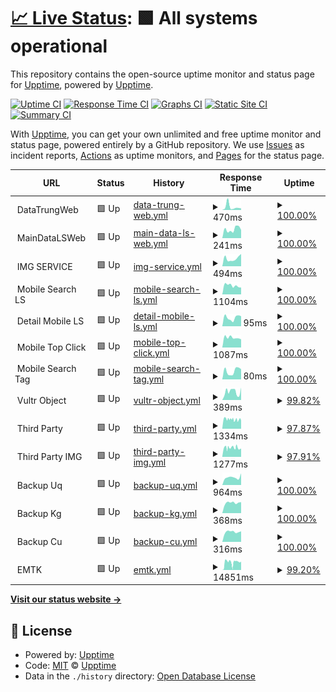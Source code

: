 # [📈 Live Status](https://status.appixi.net): <!--live status--> **🟩 All systems operational**

This repository contains the open-source uptime monitor and status page for [Upptime](https://upptime.js.org), powered by [Upptime](https://github.com/upptime/upptime).

[![Uptime CI](https://github.com/uzumaki258/status/workflows/Uptime%20CI/badge.svg)](https://github.com/uzumaki258/status/actions?query=workflow%3A%22Uptime+CI%22)
[![Response Time CI](https://github.com/uzumaki258/status/workflows/Response%20Time%20CI/badge.svg)](https://github.com/uzumaki258/status/actions?query=workflow%3A%22Response+Time+CI%22)
[![Graphs CI](https://github.com/uzumaki258/status/workflows/Graphs%20CI/badge.svg)](https://github.com/uzumaki258/status/actions?query=workflow%3A%22Graphs+CI%22)
[![Static Site CI](https://github.com/uzumaki258/status/workflows/Static%20Site%20CI/badge.svg)](https://github.com/uzumaki258/status/actions?query=workflow%3A%22Static+Site+CI%22)
[![Summary CI](https://github.com/uzumaki258/status/workflows/Summary%20CI/badge.svg)](https://github.com/uzumaki258/status/actions?query=workflow%3A%22Summary+CI%22)

With [Upptime](https://upptime.js.org), you can get your own unlimited and free uptime monitor and status page, powered entirely by a GitHub repository. We use [Issues](https://github.com/upptime/upptime/issues) as incident reports, [Actions](https://github.com/uzumaki258/status/actions) as uptime monitors, and [Pages](https://status.appixi.net) for the status page.

<!--start: status pages-->
<!-- This summary is generated by Upptime (https://github.com/upptime/upptime) -->
<!-- Do not edit this manually, your changes will be overwritten -->
<!-- prettier-ignore -->
| URL | Status | History | Response Time | Uptime |
| --- | ------ | ------- | ------------- | ------ |
| <img alt="" src="https://icons.duckduckgo.com/ip3/null.ico" height="13"> DataTrungWeb | 🟩 Up | [data-trung-web.yml](https://github.com/uzumaki258/status/commits/HEAD/history/data-trung-web.yml) | <details><summary><img alt="Response time graph" src="./graphs/data-trung-web/response-time-week.png" height="20"> 470ms</summary><br><a href="https://status.appixi.net/history/data-trung-web"><img alt="Response time 217" src="https://img.shields.io/endpoint?url=https%3A%2F%2Fraw.githubusercontent.com%2Fuzumaki258%2Fstatus%2FHEAD%2Fapi%2Fdata-trung-web%2Fresponse-time.json"></a><br><a href="https://status.appixi.net/history/data-trung-web"><img alt="24-hour response time 246" src="https://img.shields.io/endpoint?url=https%3A%2F%2Fraw.githubusercontent.com%2Fuzumaki258%2Fstatus%2FHEAD%2Fapi%2Fdata-trung-web%2Fresponse-time-day.json"></a><br><a href="https://status.appixi.net/history/data-trung-web"><img alt="7-day response time 470" src="https://img.shields.io/endpoint?url=https%3A%2F%2Fraw.githubusercontent.com%2Fuzumaki258%2Fstatus%2FHEAD%2Fapi%2Fdata-trung-web%2Fresponse-time-week.json"></a><br><a href="https://status.appixi.net/history/data-trung-web"><img alt="30-day response time 297" src="https://img.shields.io/endpoint?url=https%3A%2F%2Fraw.githubusercontent.com%2Fuzumaki258%2Fstatus%2FHEAD%2Fapi%2Fdata-trung-web%2Fresponse-time-month.json"></a><br><a href="https://status.appixi.net/history/data-trung-web"><img alt="1-year response time 220" src="https://img.shields.io/endpoint?url=https%3A%2F%2Fraw.githubusercontent.com%2Fuzumaki258%2Fstatus%2FHEAD%2Fapi%2Fdata-trung-web%2Fresponse-time-year.json"></a></details> | <details><summary><a href="https://status.appixi.net/history/data-trung-web">100.00%</a></summary><a href="https://status.appixi.net/history/data-trung-web"><img alt="All-time uptime 100.00%" src="https://img.shields.io/endpoint?url=https%3A%2F%2Fraw.githubusercontent.com%2Fuzumaki258%2Fstatus%2FHEAD%2Fapi%2Fdata-trung-web%2Fuptime.json"></a><br><a href="https://status.appixi.net/history/data-trung-web"><img alt="24-hour uptime 100.00%" src="https://img.shields.io/endpoint?url=https%3A%2F%2Fraw.githubusercontent.com%2Fuzumaki258%2Fstatus%2FHEAD%2Fapi%2Fdata-trung-web%2Fuptime-day.json"></a><br><a href="https://status.appixi.net/history/data-trung-web"><img alt="7-day uptime 100.00%" src="https://img.shields.io/endpoint?url=https%3A%2F%2Fraw.githubusercontent.com%2Fuzumaki258%2Fstatus%2FHEAD%2Fapi%2Fdata-trung-web%2Fuptime-week.json"></a><br><a href="https://status.appixi.net/history/data-trung-web"><img alt="30-day uptime 100.00%" src="https://img.shields.io/endpoint?url=https%3A%2F%2Fraw.githubusercontent.com%2Fuzumaki258%2Fstatus%2FHEAD%2Fapi%2Fdata-trung-web%2Fuptime-month.json"></a><br><a href="https://status.appixi.net/history/data-trung-web"><img alt="1-year uptime 100.00%" src="https://img.shields.io/endpoint?url=https%3A%2F%2Fraw.githubusercontent.com%2Fuzumaki258%2Fstatus%2FHEAD%2Fapi%2Fdata-trung-web%2Fuptime-year.json"></a></details>
| <img alt="" src="https://icons.duckduckgo.com/ip3/null.ico" height="13"> MainDataLSWeb | 🟩 Up | [main-data-ls-web.yml](https://github.com/uzumaki258/status/commits/HEAD/history/main-data-ls-web.yml) | <details><summary><img alt="Response time graph" src="./graphs/main-data-ls-web/response-time-week.png" height="20"> 241ms</summary><br><a href="https://status.appixi.net/history/main-data-ls-web"><img alt="Response time 224" src="https://img.shields.io/endpoint?url=https%3A%2F%2Fraw.githubusercontent.com%2Fuzumaki258%2Fstatus%2FHEAD%2Fapi%2Fmain-data-ls-web%2Fresponse-time.json"></a><br><a href="https://status.appixi.net/history/main-data-ls-web"><img alt="24-hour response time 224" src="https://img.shields.io/endpoint?url=https%3A%2F%2Fraw.githubusercontent.com%2Fuzumaki258%2Fstatus%2FHEAD%2Fapi%2Fmain-data-ls-web%2Fresponse-time-day.json"></a><br><a href="https://status.appixi.net/history/main-data-ls-web"><img alt="7-day response time 241" src="https://img.shields.io/endpoint?url=https%3A%2F%2Fraw.githubusercontent.com%2Fuzumaki258%2Fstatus%2FHEAD%2Fapi%2Fmain-data-ls-web%2Fresponse-time-week.json"></a><br><a href="https://status.appixi.net/history/main-data-ls-web"><img alt="30-day response time 263" src="https://img.shields.io/endpoint?url=https%3A%2F%2Fraw.githubusercontent.com%2Fuzumaki258%2Fstatus%2FHEAD%2Fapi%2Fmain-data-ls-web%2Fresponse-time-month.json"></a><br><a href="https://status.appixi.net/history/main-data-ls-web"><img alt="1-year response time 222" src="https://img.shields.io/endpoint?url=https%3A%2F%2Fraw.githubusercontent.com%2Fuzumaki258%2Fstatus%2FHEAD%2Fapi%2Fmain-data-ls-web%2Fresponse-time-year.json"></a></details> | <details><summary><a href="https://status.appixi.net/history/main-data-ls-web">100.00%</a></summary><a href="https://status.appixi.net/history/main-data-ls-web"><img alt="All-time uptime 99.98%" src="https://img.shields.io/endpoint?url=https%3A%2F%2Fraw.githubusercontent.com%2Fuzumaki258%2Fstatus%2FHEAD%2Fapi%2Fmain-data-ls-web%2Fuptime.json"></a><br><a href="https://status.appixi.net/history/main-data-ls-web"><img alt="24-hour uptime 100.00%" src="https://img.shields.io/endpoint?url=https%3A%2F%2Fraw.githubusercontent.com%2Fuzumaki258%2Fstatus%2FHEAD%2Fapi%2Fmain-data-ls-web%2Fuptime-day.json"></a><br><a href="https://status.appixi.net/history/main-data-ls-web"><img alt="7-day uptime 100.00%" src="https://img.shields.io/endpoint?url=https%3A%2F%2Fraw.githubusercontent.com%2Fuzumaki258%2Fstatus%2FHEAD%2Fapi%2Fmain-data-ls-web%2Fuptime-week.json"></a><br><a href="https://status.appixi.net/history/main-data-ls-web"><img alt="30-day uptime 100.00%" src="https://img.shields.io/endpoint?url=https%3A%2F%2Fraw.githubusercontent.com%2Fuzumaki258%2Fstatus%2FHEAD%2Fapi%2Fmain-data-ls-web%2Fuptime-month.json"></a><br><a href="https://status.appixi.net/history/main-data-ls-web"><img alt="1-year uptime 100.00%" src="https://img.shields.io/endpoint?url=https%3A%2F%2Fraw.githubusercontent.com%2Fuzumaki258%2Fstatus%2FHEAD%2Fapi%2Fmain-data-ls-web%2Fuptime-year.json"></a></details>
| <img alt="" src="https://icons.duckduckgo.com/ip3/null.ico" height="13"> IMG SERVICE | 🟩 Up | [img-service.yml](https://github.com/uzumaki258/status/commits/HEAD/history/img-service.yml) | <details><summary><img alt="Response time graph" src="./graphs/img-service/response-time-week.png" height="20"> 494ms</summary><br><a href="https://status.appixi.net/history/img-service"><img alt="Response time 537" src="https://img.shields.io/endpoint?url=https%3A%2F%2Fraw.githubusercontent.com%2Fuzumaki258%2Fstatus%2FHEAD%2Fapi%2Fimg-service%2Fresponse-time.json"></a><br><a href="https://status.appixi.net/history/img-service"><img alt="24-hour response time 780" src="https://img.shields.io/endpoint?url=https%3A%2F%2Fraw.githubusercontent.com%2Fuzumaki258%2Fstatus%2FHEAD%2Fapi%2Fimg-service%2Fresponse-time-day.json"></a><br><a href="https://status.appixi.net/history/img-service"><img alt="7-day response time 494" src="https://img.shields.io/endpoint?url=https%3A%2F%2Fraw.githubusercontent.com%2Fuzumaki258%2Fstatus%2FHEAD%2Fapi%2Fimg-service%2Fresponse-time-week.json"></a><br><a href="https://status.appixi.net/history/img-service"><img alt="30-day response time 489" src="https://img.shields.io/endpoint?url=https%3A%2F%2Fraw.githubusercontent.com%2Fuzumaki258%2Fstatus%2FHEAD%2Fapi%2Fimg-service%2Fresponse-time-month.json"></a><br><a href="https://status.appixi.net/history/img-service"><img alt="1-year response time 542" src="https://img.shields.io/endpoint?url=https%3A%2F%2Fraw.githubusercontent.com%2Fuzumaki258%2Fstatus%2FHEAD%2Fapi%2Fimg-service%2Fresponse-time-year.json"></a></details> | <details><summary><a href="https://status.appixi.net/history/img-service">100.00%</a></summary><a href="https://status.appixi.net/history/img-service"><img alt="All-time uptime 99.97%" src="https://img.shields.io/endpoint?url=https%3A%2F%2Fraw.githubusercontent.com%2Fuzumaki258%2Fstatus%2FHEAD%2Fapi%2Fimg-service%2Fuptime.json"></a><br><a href="https://status.appixi.net/history/img-service"><img alt="24-hour uptime 100.00%" src="https://img.shields.io/endpoint?url=https%3A%2F%2Fraw.githubusercontent.com%2Fuzumaki258%2Fstatus%2FHEAD%2Fapi%2Fimg-service%2Fuptime-day.json"></a><br><a href="https://status.appixi.net/history/img-service"><img alt="7-day uptime 100.00%" src="https://img.shields.io/endpoint?url=https%3A%2F%2Fraw.githubusercontent.com%2Fuzumaki258%2Fstatus%2FHEAD%2Fapi%2Fimg-service%2Fuptime-week.json"></a><br><a href="https://status.appixi.net/history/img-service"><img alt="30-day uptime 100.00%" src="https://img.shields.io/endpoint?url=https%3A%2F%2Fraw.githubusercontent.com%2Fuzumaki258%2Fstatus%2FHEAD%2Fapi%2Fimg-service%2Fuptime-month.json"></a><br><a href="https://status.appixi.net/history/img-service"><img alt="1-year uptime 99.99%" src="https://img.shields.io/endpoint?url=https%3A%2F%2Fraw.githubusercontent.com%2Fuzumaki258%2Fstatus%2FHEAD%2Fapi%2Fimg-service%2Fuptime-year.json"></a></details>
| <img alt="" src="https://icons.duckduckgo.com/ip3/null.ico" height="13"> Mobile Search LS | 🟩 Up | [mobile-search-ls.yml](https://github.com/uzumaki258/status/commits/HEAD/history/mobile-search-ls.yml) | <details><summary><img alt="Response time graph" src="./graphs/mobile-search-ls/response-time-week.png" height="20"> 1104ms</summary><br><a href="https://status.appixi.net/history/mobile-search-ls"><img alt="Response time 882" src="https://img.shields.io/endpoint?url=https%3A%2F%2Fraw.githubusercontent.com%2Fuzumaki258%2Fstatus%2FHEAD%2Fapi%2Fmobile-search-ls%2Fresponse-time.json"></a><br><a href="https://status.appixi.net/history/mobile-search-ls"><img alt="24-hour response time 863" src="https://img.shields.io/endpoint?url=https%3A%2F%2Fraw.githubusercontent.com%2Fuzumaki258%2Fstatus%2FHEAD%2Fapi%2Fmobile-search-ls%2Fresponse-time-day.json"></a><br><a href="https://status.appixi.net/history/mobile-search-ls"><img alt="7-day response time 1104" src="https://img.shields.io/endpoint?url=https%3A%2F%2Fraw.githubusercontent.com%2Fuzumaki258%2Fstatus%2FHEAD%2Fapi%2Fmobile-search-ls%2Fresponse-time-week.json"></a><br><a href="https://status.appixi.net/history/mobile-search-ls"><img alt="30-day response time 1038" src="https://img.shields.io/endpoint?url=https%3A%2F%2Fraw.githubusercontent.com%2Fuzumaki258%2Fstatus%2FHEAD%2Fapi%2Fmobile-search-ls%2Fresponse-time-month.json"></a><br><a href="https://status.appixi.net/history/mobile-search-ls"><img alt="1-year response time 735" src="https://img.shields.io/endpoint?url=https%3A%2F%2Fraw.githubusercontent.com%2Fuzumaki258%2Fstatus%2FHEAD%2Fapi%2Fmobile-search-ls%2Fresponse-time-year.json"></a></details> | <details><summary><a href="https://status.appixi.net/history/mobile-search-ls">100.00%</a></summary><a href="https://status.appixi.net/history/mobile-search-ls"><img alt="All-time uptime 71.03%" src="https://img.shields.io/endpoint?url=https%3A%2F%2Fraw.githubusercontent.com%2Fuzumaki258%2Fstatus%2FHEAD%2Fapi%2Fmobile-search-ls%2Fuptime.json"></a><br><a href="https://status.appixi.net/history/mobile-search-ls"><img alt="24-hour uptime 100.00%" src="https://img.shields.io/endpoint?url=https%3A%2F%2Fraw.githubusercontent.com%2Fuzumaki258%2Fstatus%2FHEAD%2Fapi%2Fmobile-search-ls%2Fuptime-day.json"></a><br><a href="https://status.appixi.net/history/mobile-search-ls"><img alt="7-day uptime 100.00%" src="https://img.shields.io/endpoint?url=https%3A%2F%2Fraw.githubusercontent.com%2Fuzumaki258%2Fstatus%2FHEAD%2Fapi%2Fmobile-search-ls%2Fuptime-week.json"></a><br><a href="https://status.appixi.net/history/mobile-search-ls"><img alt="30-day uptime 99.94%" src="https://img.shields.io/endpoint?url=https%3A%2F%2Fraw.githubusercontent.com%2Fuzumaki258%2Fstatus%2FHEAD%2Fapi%2Fmobile-search-ls%2Fuptime-month.json"></a><br><a href="https://status.appixi.net/history/mobile-search-ls"><img alt="1-year uptime 65.11%" src="https://img.shields.io/endpoint?url=https%3A%2F%2Fraw.githubusercontent.com%2Fuzumaki258%2Fstatus%2FHEAD%2Fapi%2Fmobile-search-ls%2Fuptime-year.json"></a></details>
| <img alt="" src="https://icons.duckduckgo.com/ip3/null.ico" height="13"> Detail Mobile LS | 🟩 Up | [detail-mobile-ls.yml](https://github.com/uzumaki258/status/commits/HEAD/history/detail-mobile-ls.yml) | <details><summary><img alt="Response time graph" src="./graphs/detail-mobile-ls/response-time-week.png" height="20"> 95ms</summary><br><a href="https://status.appixi.net/history/detail-mobile-ls"><img alt="Response time 124" src="https://img.shields.io/endpoint?url=https%3A%2F%2Fraw.githubusercontent.com%2Fuzumaki258%2Fstatus%2FHEAD%2Fapi%2Fdetail-mobile-ls%2Fresponse-time.json"></a><br><a href="https://status.appixi.net/history/detail-mobile-ls"><img alt="24-hour response time 111" src="https://img.shields.io/endpoint?url=https%3A%2F%2Fraw.githubusercontent.com%2Fuzumaki258%2Fstatus%2FHEAD%2Fapi%2Fdetail-mobile-ls%2Fresponse-time-day.json"></a><br><a href="https://status.appixi.net/history/detail-mobile-ls"><img alt="7-day response time 95" src="https://img.shields.io/endpoint?url=https%3A%2F%2Fraw.githubusercontent.com%2Fuzumaki258%2Fstatus%2FHEAD%2Fapi%2Fdetail-mobile-ls%2Fresponse-time-week.json"></a><br><a href="https://status.appixi.net/history/detail-mobile-ls"><img alt="30-day response time 113" src="https://img.shields.io/endpoint?url=https%3A%2F%2Fraw.githubusercontent.com%2Fuzumaki258%2Fstatus%2FHEAD%2Fapi%2Fdetail-mobile-ls%2Fresponse-time-month.json"></a><br><a href="https://status.appixi.net/history/detail-mobile-ls"><img alt="1-year response time 134" src="https://img.shields.io/endpoint?url=https%3A%2F%2Fraw.githubusercontent.com%2Fuzumaki258%2Fstatus%2FHEAD%2Fapi%2Fdetail-mobile-ls%2Fresponse-time-year.json"></a></details> | <details><summary><a href="https://status.appixi.net/history/detail-mobile-ls">100.00%</a></summary><a href="https://status.appixi.net/history/detail-mobile-ls"><img alt="All-time uptime 66.55%" src="https://img.shields.io/endpoint?url=https%3A%2F%2Fraw.githubusercontent.com%2Fuzumaki258%2Fstatus%2FHEAD%2Fapi%2Fdetail-mobile-ls%2Fuptime.json"></a><br><a href="https://status.appixi.net/history/detail-mobile-ls"><img alt="24-hour uptime 100.00%" src="https://img.shields.io/endpoint?url=https%3A%2F%2Fraw.githubusercontent.com%2Fuzumaki258%2Fstatus%2FHEAD%2Fapi%2Fdetail-mobile-ls%2Fuptime-day.json"></a><br><a href="https://status.appixi.net/history/detail-mobile-ls"><img alt="7-day uptime 100.00%" src="https://img.shields.io/endpoint?url=https%3A%2F%2Fraw.githubusercontent.com%2Fuzumaki258%2Fstatus%2FHEAD%2Fapi%2Fdetail-mobile-ls%2Fuptime-week.json"></a><br><a href="https://status.appixi.net/history/detail-mobile-ls"><img alt="30-day uptime 99.89%" src="https://img.shields.io/endpoint?url=https%3A%2F%2Fraw.githubusercontent.com%2Fuzumaki258%2Fstatus%2FHEAD%2Fapi%2Fdetail-mobile-ls%2Fuptime-month.json"></a><br><a href="https://status.appixi.net/history/detail-mobile-ls"><img alt="1-year uptime 65.13%" src="https://img.shields.io/endpoint?url=https%3A%2F%2Fraw.githubusercontent.com%2Fuzumaki258%2Fstatus%2FHEAD%2Fapi%2Fdetail-mobile-ls%2Fuptime-year.json"></a></details>
| <img alt="" src="https://icons.duckduckgo.com/ip3/null.ico" height="13"> Mobile Top Click | 🟩 Up | [mobile-top-click.yml](https://github.com/uzumaki258/status/commits/HEAD/history/mobile-top-click.yml) | <details><summary><img alt="Response time graph" src="./graphs/mobile-top-click/response-time-week.png" height="20"> 1087ms</summary><br><a href="https://status.appixi.net/history/mobile-top-click"><img alt="Response time 733" src="https://img.shields.io/endpoint?url=https%3A%2F%2Fraw.githubusercontent.com%2Fuzumaki258%2Fstatus%2FHEAD%2Fapi%2Fmobile-top-click%2Fresponse-time.json"></a><br><a href="https://status.appixi.net/history/mobile-top-click"><img alt="24-hour response time 899" src="https://img.shields.io/endpoint?url=https%3A%2F%2Fraw.githubusercontent.com%2Fuzumaki258%2Fstatus%2FHEAD%2Fapi%2Fmobile-top-click%2Fresponse-time-day.json"></a><br><a href="https://status.appixi.net/history/mobile-top-click"><img alt="7-day response time 1087" src="https://img.shields.io/endpoint?url=https%3A%2F%2Fraw.githubusercontent.com%2Fuzumaki258%2Fstatus%2FHEAD%2Fapi%2Fmobile-top-click%2Fresponse-time-week.json"></a><br><a href="https://status.appixi.net/history/mobile-top-click"><img alt="30-day response time 1146" src="https://img.shields.io/endpoint?url=https%3A%2F%2Fraw.githubusercontent.com%2Fuzumaki258%2Fstatus%2FHEAD%2Fapi%2Fmobile-top-click%2Fresponse-time-month.json"></a><br><a href="https://status.appixi.net/history/mobile-top-click"><img alt="1-year response time 786" src="https://img.shields.io/endpoint?url=https%3A%2F%2Fraw.githubusercontent.com%2Fuzumaki258%2Fstatus%2FHEAD%2Fapi%2Fmobile-top-click%2Fresponse-time-year.json"></a></details> | <details><summary><a href="https://status.appixi.net/history/mobile-top-click">100.00%</a></summary><a href="https://status.appixi.net/history/mobile-top-click"><img alt="All-time uptime 64.35%" src="https://img.shields.io/endpoint?url=https%3A%2F%2Fraw.githubusercontent.com%2Fuzumaki258%2Fstatus%2FHEAD%2Fapi%2Fmobile-top-click%2Fuptime.json"></a><br><a href="https://status.appixi.net/history/mobile-top-click"><img alt="24-hour uptime 100.00%" src="https://img.shields.io/endpoint?url=https%3A%2F%2Fraw.githubusercontent.com%2Fuzumaki258%2Fstatus%2FHEAD%2Fapi%2Fmobile-top-click%2Fuptime-day.json"></a><br><a href="https://status.appixi.net/history/mobile-top-click"><img alt="7-day uptime 100.00%" src="https://img.shields.io/endpoint?url=https%3A%2F%2Fraw.githubusercontent.com%2Fuzumaki258%2Fstatus%2FHEAD%2Fapi%2Fmobile-top-click%2Fuptime-week.json"></a><br><a href="https://status.appixi.net/history/mobile-top-click"><img alt="30-day uptime 99.89%" src="https://img.shields.io/endpoint?url=https%3A%2F%2Fraw.githubusercontent.com%2Fuzumaki258%2Fstatus%2FHEAD%2Fapi%2Fmobile-top-click%2Fuptime-month.json"></a><br><a href="https://status.appixi.net/history/mobile-top-click"><img alt="1-year uptime 65.12%" src="https://img.shields.io/endpoint?url=https%3A%2F%2Fraw.githubusercontent.com%2Fuzumaki258%2Fstatus%2FHEAD%2Fapi%2Fmobile-top-click%2Fuptime-year.json"></a></details>
| <img alt="" src="https://icons.duckduckgo.com/ip3/null.ico" height="13"> Mobile Search Tag | 🟩 Up | [mobile-search-tag.yml](https://github.com/uzumaki258/status/commits/HEAD/history/mobile-search-tag.yml) | <details><summary><img alt="Response time graph" src="./graphs/mobile-search-tag/response-time-week.png" height="20"> 80ms</summary><br><a href="https://status.appixi.net/history/mobile-search-tag"><img alt="Response time 160" src="https://img.shields.io/endpoint?url=https%3A%2F%2Fraw.githubusercontent.com%2Fuzumaki258%2Fstatus%2FHEAD%2Fapi%2Fmobile-search-tag%2Fresponse-time.json"></a><br><a href="https://status.appixi.net/history/mobile-search-tag"><img alt="24-hour response time 96" src="https://img.shields.io/endpoint?url=https%3A%2F%2Fraw.githubusercontent.com%2Fuzumaki258%2Fstatus%2FHEAD%2Fapi%2Fmobile-search-tag%2Fresponse-time-day.json"></a><br><a href="https://status.appixi.net/history/mobile-search-tag"><img alt="7-day response time 80" src="https://img.shields.io/endpoint?url=https%3A%2F%2Fraw.githubusercontent.com%2Fuzumaki258%2Fstatus%2FHEAD%2Fapi%2Fmobile-search-tag%2Fresponse-time-week.json"></a><br><a href="https://status.appixi.net/history/mobile-search-tag"><img alt="30-day response time 94" src="https://img.shields.io/endpoint?url=https%3A%2F%2Fraw.githubusercontent.com%2Fuzumaki258%2Fstatus%2FHEAD%2Fapi%2Fmobile-search-tag%2Fresponse-time-month.json"></a><br><a href="https://status.appixi.net/history/mobile-search-tag"><img alt="1-year response time 117" src="https://img.shields.io/endpoint?url=https%3A%2F%2Fraw.githubusercontent.com%2Fuzumaki258%2Fstatus%2FHEAD%2Fapi%2Fmobile-search-tag%2Fresponse-time-year.json"></a></details> | <details><summary><a href="https://status.appixi.net/history/mobile-search-tag">100.00%</a></summary><a href="https://status.appixi.net/history/mobile-search-tag"><img alt="All-time uptime 64.38%" src="https://img.shields.io/endpoint?url=https%3A%2F%2Fraw.githubusercontent.com%2Fuzumaki258%2Fstatus%2FHEAD%2Fapi%2Fmobile-search-tag%2Fuptime.json"></a><br><a href="https://status.appixi.net/history/mobile-search-tag"><img alt="24-hour uptime 100.00%" src="https://img.shields.io/endpoint?url=https%3A%2F%2Fraw.githubusercontent.com%2Fuzumaki258%2Fstatus%2FHEAD%2Fapi%2Fmobile-search-tag%2Fuptime-day.json"></a><br><a href="https://status.appixi.net/history/mobile-search-tag"><img alt="7-day uptime 100.00%" src="https://img.shields.io/endpoint?url=https%3A%2F%2Fraw.githubusercontent.com%2Fuzumaki258%2Fstatus%2FHEAD%2Fapi%2Fmobile-search-tag%2Fuptime-week.json"></a><br><a href="https://status.appixi.net/history/mobile-search-tag"><img alt="30-day uptime 100.00%" src="https://img.shields.io/endpoint?url=https%3A%2F%2Fraw.githubusercontent.com%2Fuzumaki258%2Fstatus%2FHEAD%2Fapi%2Fmobile-search-tag%2Fuptime-month.json"></a><br><a href="https://status.appixi.net/history/mobile-search-tag"><img alt="1-year uptime 65.16%" src="https://img.shields.io/endpoint?url=https%3A%2F%2Fraw.githubusercontent.com%2Fuzumaki258%2Fstatus%2FHEAD%2Fapi%2Fmobile-search-tag%2Fuptime-year.json"></a></details>
| <img alt="" src="https://icons.duckduckgo.com/ip3/null.ico" height="13"> Vultr Object | 🟩 Up | [vultr-object.yml](https://github.com/uzumaki258/status/commits/HEAD/history/vultr-object.yml) | <details><summary><img alt="Response time graph" src="./graphs/vultr-object/response-time-week.png" height="20"> 389ms</summary><br><a href="https://status.appixi.net/history/vultr-object"><img alt="Response time 2044" src="https://img.shields.io/endpoint?url=https%3A%2F%2Fraw.githubusercontent.com%2Fuzumaki258%2Fstatus%2FHEAD%2Fapi%2Fvultr-object%2Fresponse-time.json"></a><br><a href="https://status.appixi.net/history/vultr-object"><img alt="24-hour response time 582" src="https://img.shields.io/endpoint?url=https%3A%2F%2Fraw.githubusercontent.com%2Fuzumaki258%2Fstatus%2FHEAD%2Fapi%2Fvultr-object%2Fresponse-time-day.json"></a><br><a href="https://status.appixi.net/history/vultr-object"><img alt="7-day response time 389" src="https://img.shields.io/endpoint?url=https%3A%2F%2Fraw.githubusercontent.com%2Fuzumaki258%2Fstatus%2FHEAD%2Fapi%2Fvultr-object%2Fresponse-time-week.json"></a><br><a href="https://status.appixi.net/history/vultr-object"><img alt="30-day response time 351" src="https://img.shields.io/endpoint?url=https%3A%2F%2Fraw.githubusercontent.com%2Fuzumaki258%2Fstatus%2FHEAD%2Fapi%2Fvultr-object%2Fresponse-time-month.json"></a><br><a href="https://status.appixi.net/history/vultr-object"><img alt="1-year response time 2181" src="https://img.shields.io/endpoint?url=https%3A%2F%2Fraw.githubusercontent.com%2Fuzumaki258%2Fstatus%2FHEAD%2Fapi%2Fvultr-object%2Fresponse-time-year.json"></a></details> | <details><summary><a href="https://status.appixi.net/history/vultr-object">99.82%</a></summary><a href="https://status.appixi.net/history/vultr-object"><img alt="All-time uptime 97.73%" src="https://img.shields.io/endpoint?url=https%3A%2F%2Fraw.githubusercontent.com%2Fuzumaki258%2Fstatus%2FHEAD%2Fapi%2Fvultr-object%2Fuptime.json"></a><br><a href="https://status.appixi.net/history/vultr-object"><img alt="24-hour uptime 100.00%" src="https://img.shields.io/endpoint?url=https%3A%2F%2Fraw.githubusercontent.com%2Fuzumaki258%2Fstatus%2FHEAD%2Fapi%2Fvultr-object%2Fuptime-day.json"></a><br><a href="https://status.appixi.net/history/vultr-object"><img alt="7-day uptime 99.82%" src="https://img.shields.io/endpoint?url=https%3A%2F%2Fraw.githubusercontent.com%2Fuzumaki258%2Fstatus%2FHEAD%2Fapi%2Fvultr-object%2Fuptime-week.json"></a><br><a href="https://status.appixi.net/history/vultr-object"><img alt="30-day uptime 99.85%" src="https://img.shields.io/endpoint?url=https%3A%2F%2Fraw.githubusercontent.com%2Fuzumaki258%2Fstatus%2FHEAD%2Fapi%2Fvultr-object%2Fuptime-month.json"></a><br><a href="https://status.appixi.net/history/vultr-object"><img alt="1-year uptime 96.75%" src="https://img.shields.io/endpoint?url=https%3A%2F%2Fraw.githubusercontent.com%2Fuzumaki258%2Fstatus%2FHEAD%2Fapi%2Fvultr-object%2Fuptime-year.json"></a></details>
| <img alt="" src="https://icons.duckduckgo.com/ip3/null.ico" height="13"> Third Party | 🟩 Up | [third-party.yml](https://github.com/uzumaki258/status/commits/HEAD/history/third-party.yml) | <details><summary><img alt="Response time graph" src="./graphs/third-party/response-time-week.png" height="20"> 1334ms</summary><br><a href="https://status.appixi.net/history/third-party"><img alt="Response time 1373" src="https://img.shields.io/endpoint?url=https%3A%2F%2Fraw.githubusercontent.com%2Fuzumaki258%2Fstatus%2FHEAD%2Fapi%2Fthird-party%2Fresponse-time.json"></a><br><a href="https://status.appixi.net/history/third-party"><img alt="24-hour response time 1368" src="https://img.shields.io/endpoint?url=https%3A%2F%2Fraw.githubusercontent.com%2Fuzumaki258%2Fstatus%2FHEAD%2Fapi%2Fthird-party%2Fresponse-time-day.json"></a><br><a href="https://status.appixi.net/history/third-party"><img alt="7-day response time 1334" src="https://img.shields.io/endpoint?url=https%3A%2F%2Fraw.githubusercontent.com%2Fuzumaki258%2Fstatus%2FHEAD%2Fapi%2Fthird-party%2Fresponse-time-week.json"></a><br><a href="https://status.appixi.net/history/third-party"><img alt="30-day response time 1609" src="https://img.shields.io/endpoint?url=https%3A%2F%2Fraw.githubusercontent.com%2Fuzumaki258%2Fstatus%2FHEAD%2Fapi%2Fthird-party%2Fresponse-time-month.json"></a><br><a href="https://status.appixi.net/history/third-party"><img alt="1-year response time 1381" src="https://img.shields.io/endpoint?url=https%3A%2F%2Fraw.githubusercontent.com%2Fuzumaki258%2Fstatus%2FHEAD%2Fapi%2Fthird-party%2Fresponse-time-year.json"></a></details> | <details><summary><a href="https://status.appixi.net/history/third-party">97.87%</a></summary><a href="https://status.appixi.net/history/third-party"><img alt="All-time uptime 99.70%" src="https://img.shields.io/endpoint?url=https%3A%2F%2Fraw.githubusercontent.com%2Fuzumaki258%2Fstatus%2FHEAD%2Fapi%2Fthird-party%2Fuptime.json"></a><br><a href="https://status.appixi.net/history/third-party"><img alt="24-hour uptime 98.60%" src="https://img.shields.io/endpoint?url=https%3A%2F%2Fraw.githubusercontent.com%2Fuzumaki258%2Fstatus%2FHEAD%2Fapi%2Fthird-party%2Fuptime-day.json"></a><br><a href="https://status.appixi.net/history/third-party"><img alt="7-day uptime 97.87%" src="https://img.shields.io/endpoint?url=https%3A%2F%2Fraw.githubusercontent.com%2Fuzumaki258%2Fstatus%2FHEAD%2Fapi%2Fthird-party%2Fuptime-week.json"></a><br><a href="https://status.appixi.net/history/third-party"><img alt="30-day uptime 98.97%" src="https://img.shields.io/endpoint?url=https%3A%2F%2Fraw.githubusercontent.com%2Fuzumaki258%2Fstatus%2FHEAD%2Fapi%2Fthird-party%2Fuptime-month.json"></a><br><a href="https://status.appixi.net/history/third-party"><img alt="1-year uptime 99.54%" src="https://img.shields.io/endpoint?url=https%3A%2F%2Fraw.githubusercontent.com%2Fuzumaki258%2Fstatus%2FHEAD%2Fapi%2Fthird-party%2Fuptime-year.json"></a></details>
| <img alt="" src="https://icons.duckduckgo.com/ip3/null.ico" height="13"> Third Party IMG | 🟩 Up | [third-party-img.yml](https://github.com/uzumaki258/status/commits/HEAD/history/third-party-img.yml) | <details><summary><img alt="Response time graph" src="./graphs/third-party-img/response-time-week.png" height="20"> 1277ms</summary><br><a href="https://status.appixi.net/history/third-party-img"><img alt="Response time 1288" src="https://img.shields.io/endpoint?url=https%3A%2F%2Fraw.githubusercontent.com%2Fuzumaki258%2Fstatus%2FHEAD%2Fapi%2Fthird-party-img%2Fresponse-time.json"></a><br><a href="https://status.appixi.net/history/third-party-img"><img alt="24-hour response time 1253" src="https://img.shields.io/endpoint?url=https%3A%2F%2Fraw.githubusercontent.com%2Fuzumaki258%2Fstatus%2FHEAD%2Fapi%2Fthird-party-img%2Fresponse-time-day.json"></a><br><a href="https://status.appixi.net/history/third-party-img"><img alt="7-day response time 1277" src="https://img.shields.io/endpoint?url=https%3A%2F%2Fraw.githubusercontent.com%2Fuzumaki258%2Fstatus%2FHEAD%2Fapi%2Fthird-party-img%2Fresponse-time-week.json"></a><br><a href="https://status.appixi.net/history/third-party-img"><img alt="30-day response time 1213" src="https://img.shields.io/endpoint?url=https%3A%2F%2Fraw.githubusercontent.com%2Fuzumaki258%2Fstatus%2FHEAD%2Fapi%2Fthird-party-img%2Fresponse-time-month.json"></a><br><a href="https://status.appixi.net/history/third-party-img"><img alt="1-year response time 1280" src="https://img.shields.io/endpoint?url=https%3A%2F%2Fraw.githubusercontent.com%2Fuzumaki258%2Fstatus%2FHEAD%2Fapi%2Fthird-party-img%2Fresponse-time-year.json"></a></details> | <details><summary><a href="https://status.appixi.net/history/third-party-img">97.91%</a></summary><a href="https://status.appixi.net/history/third-party-img"><img alt="All-time uptime 99.69%" src="https://img.shields.io/endpoint?url=https%3A%2F%2Fraw.githubusercontent.com%2Fuzumaki258%2Fstatus%2FHEAD%2Fapi%2Fthird-party-img%2Fuptime.json"></a><br><a href="https://status.appixi.net/history/third-party-img"><img alt="24-hour uptime 98.63%" src="https://img.shields.io/endpoint?url=https%3A%2F%2Fraw.githubusercontent.com%2Fuzumaki258%2Fstatus%2FHEAD%2Fapi%2Fthird-party-img%2Fuptime-day.json"></a><br><a href="https://status.appixi.net/history/third-party-img"><img alt="7-day uptime 97.91%" src="https://img.shields.io/endpoint?url=https%3A%2F%2Fraw.githubusercontent.com%2Fuzumaki258%2Fstatus%2FHEAD%2Fapi%2Fthird-party-img%2Fuptime-week.json"></a><br><a href="https://status.appixi.net/history/third-party-img"><img alt="30-day uptime 99.09%" src="https://img.shields.io/endpoint?url=https%3A%2F%2Fraw.githubusercontent.com%2Fuzumaki258%2Fstatus%2FHEAD%2Fapi%2Fthird-party-img%2Fuptime-month.json"></a><br><a href="https://status.appixi.net/history/third-party-img"><img alt="1-year uptime 99.53%" src="https://img.shields.io/endpoint?url=https%3A%2F%2Fraw.githubusercontent.com%2Fuzumaki258%2Fstatus%2FHEAD%2Fapi%2Fthird-party-img%2Fuptime-year.json"></a></details>
| <img alt="" src="https://icons.duckduckgo.com/ip3/null.ico" height="13"> Backup Uq | 🟩 Up | [backup-uq.yml](https://github.com/uzumaki258/status/commits/HEAD/history/backup-uq.yml) | <details><summary><img alt="Response time graph" src="./graphs/backup-uq/response-time-week.png" height="20"> 964ms</summary><br><a href="https://status.appixi.net/history/backup-uq"><img alt="Response time 1039" src="https://img.shields.io/endpoint?url=https%3A%2F%2Fraw.githubusercontent.com%2Fuzumaki258%2Fstatus%2FHEAD%2Fapi%2Fbackup-uq%2Fresponse-time.json"></a><br><a href="https://status.appixi.net/history/backup-uq"><img alt="24-hour response time 1468" src="https://img.shields.io/endpoint?url=https%3A%2F%2Fraw.githubusercontent.com%2Fuzumaki258%2Fstatus%2FHEAD%2Fapi%2Fbackup-uq%2Fresponse-time-day.json"></a><br><a href="https://status.appixi.net/history/backup-uq"><img alt="7-day response time 964" src="https://img.shields.io/endpoint?url=https%3A%2F%2Fraw.githubusercontent.com%2Fuzumaki258%2Fstatus%2FHEAD%2Fapi%2Fbackup-uq%2Fresponse-time-week.json"></a><br><a href="https://status.appixi.net/history/backup-uq"><img alt="30-day response time 922" src="https://img.shields.io/endpoint?url=https%3A%2F%2Fraw.githubusercontent.com%2Fuzumaki258%2Fstatus%2FHEAD%2Fapi%2Fbackup-uq%2Fresponse-time-month.json"></a><br><a href="https://status.appixi.net/history/backup-uq"><img alt="1-year response time 1053" src="https://img.shields.io/endpoint?url=https%3A%2F%2Fraw.githubusercontent.com%2Fuzumaki258%2Fstatus%2FHEAD%2Fapi%2Fbackup-uq%2Fresponse-time-year.json"></a></details> | <details><summary><a href="https://status.appixi.net/history/backup-uq">100.00%</a></summary><a href="https://status.appixi.net/history/backup-uq"><img alt="All-time uptime 99.98%" src="https://img.shields.io/endpoint?url=https%3A%2F%2Fraw.githubusercontent.com%2Fuzumaki258%2Fstatus%2FHEAD%2Fapi%2Fbackup-uq%2Fuptime.json"></a><br><a href="https://status.appixi.net/history/backup-uq"><img alt="24-hour uptime 100.00%" src="https://img.shields.io/endpoint?url=https%3A%2F%2Fraw.githubusercontent.com%2Fuzumaki258%2Fstatus%2FHEAD%2Fapi%2Fbackup-uq%2Fuptime-day.json"></a><br><a href="https://status.appixi.net/history/backup-uq"><img alt="7-day uptime 100.00%" src="https://img.shields.io/endpoint?url=https%3A%2F%2Fraw.githubusercontent.com%2Fuzumaki258%2Fstatus%2FHEAD%2Fapi%2Fbackup-uq%2Fuptime-week.json"></a><br><a href="https://status.appixi.net/history/backup-uq"><img alt="30-day uptime 100.00%" src="https://img.shields.io/endpoint?url=https%3A%2F%2Fraw.githubusercontent.com%2Fuzumaki258%2Fstatus%2FHEAD%2Fapi%2Fbackup-uq%2Fuptime-month.json"></a><br><a href="https://status.appixi.net/history/backup-uq"><img alt="1-year uptime 99.99%" src="https://img.shields.io/endpoint?url=https%3A%2F%2Fraw.githubusercontent.com%2Fuzumaki258%2Fstatus%2FHEAD%2Fapi%2Fbackup-uq%2Fuptime-year.json"></a></details>
| <img alt="" src="https://icons.duckduckgo.com/ip3/null.ico" height="13"> Backup Kg | 🟩 Up | [backup-kg.yml](https://github.com/uzumaki258/status/commits/HEAD/history/backup-kg.yml) | <details><summary><img alt="Response time graph" src="./graphs/backup-kg/response-time-week.png" height="20"> 368ms</summary><br><a href="https://status.appixi.net/history/backup-kg"><img alt="Response time 342" src="https://img.shields.io/endpoint?url=https%3A%2F%2Fraw.githubusercontent.com%2Fuzumaki258%2Fstatus%2FHEAD%2Fapi%2Fbackup-kg%2Fresponse-time.json"></a><br><a href="https://status.appixi.net/history/backup-kg"><img alt="24-hour response time 390" src="https://img.shields.io/endpoint?url=https%3A%2F%2Fraw.githubusercontent.com%2Fuzumaki258%2Fstatus%2FHEAD%2Fapi%2Fbackup-kg%2Fresponse-time-day.json"></a><br><a href="https://status.appixi.net/history/backup-kg"><img alt="7-day response time 368" src="https://img.shields.io/endpoint?url=https%3A%2F%2Fraw.githubusercontent.com%2Fuzumaki258%2Fstatus%2FHEAD%2Fapi%2Fbackup-kg%2Fresponse-time-week.json"></a><br><a href="https://status.appixi.net/history/backup-kg"><img alt="30-day response time 361" src="https://img.shields.io/endpoint?url=https%3A%2F%2Fraw.githubusercontent.com%2Fuzumaki258%2Fstatus%2FHEAD%2Fapi%2Fbackup-kg%2Fresponse-time-month.json"></a><br><a href="https://status.appixi.net/history/backup-kg"><img alt="1-year response time 356" src="https://img.shields.io/endpoint?url=https%3A%2F%2Fraw.githubusercontent.com%2Fuzumaki258%2Fstatus%2FHEAD%2Fapi%2Fbackup-kg%2Fresponse-time-year.json"></a></details> | <details><summary><a href="https://status.appixi.net/history/backup-kg">100.00%</a></summary><a href="https://status.appixi.net/history/backup-kg"><img alt="All-time uptime 99.98%" src="https://img.shields.io/endpoint?url=https%3A%2F%2Fraw.githubusercontent.com%2Fuzumaki258%2Fstatus%2FHEAD%2Fapi%2Fbackup-kg%2Fuptime.json"></a><br><a href="https://status.appixi.net/history/backup-kg"><img alt="24-hour uptime 100.00%" src="https://img.shields.io/endpoint?url=https%3A%2F%2Fraw.githubusercontent.com%2Fuzumaki258%2Fstatus%2FHEAD%2Fapi%2Fbackup-kg%2Fuptime-day.json"></a><br><a href="https://status.appixi.net/history/backup-kg"><img alt="7-day uptime 100.00%" src="https://img.shields.io/endpoint?url=https%3A%2F%2Fraw.githubusercontent.com%2Fuzumaki258%2Fstatus%2FHEAD%2Fapi%2Fbackup-kg%2Fuptime-week.json"></a><br><a href="https://status.appixi.net/history/backup-kg"><img alt="30-day uptime 100.00%" src="https://img.shields.io/endpoint?url=https%3A%2F%2Fraw.githubusercontent.com%2Fuzumaki258%2Fstatus%2FHEAD%2Fapi%2Fbackup-kg%2Fuptime-month.json"></a><br><a href="https://status.appixi.net/history/backup-kg"><img alt="1-year uptime 99.99%" src="https://img.shields.io/endpoint?url=https%3A%2F%2Fraw.githubusercontent.com%2Fuzumaki258%2Fstatus%2FHEAD%2Fapi%2Fbackup-kg%2Fuptime-year.json"></a></details>
| <img alt="" src="https://icons.duckduckgo.com/ip3/null.ico" height="13"> Backup Cu | 🟩 Up | [backup-cu.yml](https://github.com/uzumaki258/status/commits/HEAD/history/backup-cu.yml) | <details><summary><img alt="Response time graph" src="./graphs/backup-cu/response-time-week.png" height="20"> 316ms</summary><br><a href="https://status.appixi.net/history/backup-cu"><img alt="Response time 300" src="https://img.shields.io/endpoint?url=https%3A%2F%2Fraw.githubusercontent.com%2Fuzumaki258%2Fstatus%2FHEAD%2Fapi%2Fbackup-cu%2Fresponse-time.json"></a><br><a href="https://status.appixi.net/history/backup-cu"><img alt="24-hour response time 332" src="https://img.shields.io/endpoint?url=https%3A%2F%2Fraw.githubusercontent.com%2Fuzumaki258%2Fstatus%2FHEAD%2Fapi%2Fbackup-cu%2Fresponse-time-day.json"></a><br><a href="https://status.appixi.net/history/backup-cu"><img alt="7-day response time 316" src="https://img.shields.io/endpoint?url=https%3A%2F%2Fraw.githubusercontent.com%2Fuzumaki258%2Fstatus%2FHEAD%2Fapi%2Fbackup-cu%2Fresponse-time-week.json"></a><br><a href="https://status.appixi.net/history/backup-cu"><img alt="30-day response time 307" src="https://img.shields.io/endpoint?url=https%3A%2F%2Fraw.githubusercontent.com%2Fuzumaki258%2Fstatus%2FHEAD%2Fapi%2Fbackup-cu%2Fresponse-time-month.json"></a><br><a href="https://status.appixi.net/history/backup-cu"><img alt="1-year response time 306" src="https://img.shields.io/endpoint?url=https%3A%2F%2Fraw.githubusercontent.com%2Fuzumaki258%2Fstatus%2FHEAD%2Fapi%2Fbackup-cu%2Fresponse-time-year.json"></a></details> | <details><summary><a href="https://status.appixi.net/history/backup-cu">100.00%</a></summary><a href="https://status.appixi.net/history/backup-cu"><img alt="All-time uptime 99.98%" src="https://img.shields.io/endpoint?url=https%3A%2F%2Fraw.githubusercontent.com%2Fuzumaki258%2Fstatus%2FHEAD%2Fapi%2Fbackup-cu%2Fuptime.json"></a><br><a href="https://status.appixi.net/history/backup-cu"><img alt="24-hour uptime 100.00%" src="https://img.shields.io/endpoint?url=https%3A%2F%2Fraw.githubusercontent.com%2Fuzumaki258%2Fstatus%2FHEAD%2Fapi%2Fbackup-cu%2Fuptime-day.json"></a><br><a href="https://status.appixi.net/history/backup-cu"><img alt="7-day uptime 100.00%" src="https://img.shields.io/endpoint?url=https%3A%2F%2Fraw.githubusercontent.com%2Fuzumaki258%2Fstatus%2FHEAD%2Fapi%2Fbackup-cu%2Fuptime-week.json"></a><br><a href="https://status.appixi.net/history/backup-cu"><img alt="30-day uptime 100.00%" src="https://img.shields.io/endpoint?url=https%3A%2F%2Fraw.githubusercontent.com%2Fuzumaki258%2Fstatus%2FHEAD%2Fapi%2Fbackup-cu%2Fuptime-month.json"></a><br><a href="https://status.appixi.net/history/backup-cu"><img alt="1-year uptime 99.99%" src="https://img.shields.io/endpoint?url=https%3A%2F%2Fraw.githubusercontent.com%2Fuzumaki258%2Fstatus%2FHEAD%2Fapi%2Fbackup-cu%2Fuptime-year.json"></a></details>
| <img alt="" src="https://icons.duckduckgo.com/ip3/null.ico" height="13"> EMTK | 🟩 Up | [emtk.yml](https://github.com/uzumaki258/status/commits/HEAD/history/emtk.yml) | <details><summary><img alt="Response time graph" src="./graphs/emtk/response-time-week.png" height="20"> 14851ms</summary><br><a href="https://status.appixi.net/history/emtk"><img alt="Response time 10141" src="https://img.shields.io/endpoint?url=https%3A%2F%2Fraw.githubusercontent.com%2Fuzumaki258%2Fstatus%2FHEAD%2Fapi%2Femtk%2Fresponse-time.json"></a><br><a href="https://status.appixi.net/history/emtk"><img alt="24-hour response time 16464" src="https://img.shields.io/endpoint?url=https%3A%2F%2Fraw.githubusercontent.com%2Fuzumaki258%2Fstatus%2FHEAD%2Fapi%2Femtk%2Fresponse-time-day.json"></a><br><a href="https://status.appixi.net/history/emtk"><img alt="7-day response time 14851" src="https://img.shields.io/endpoint?url=https%3A%2F%2Fraw.githubusercontent.com%2Fuzumaki258%2Fstatus%2FHEAD%2Fapi%2Femtk%2Fresponse-time-week.json"></a><br><a href="https://status.appixi.net/history/emtk"><img alt="30-day response time 13724" src="https://img.shields.io/endpoint?url=https%3A%2F%2Fraw.githubusercontent.com%2Fuzumaki258%2Fstatus%2FHEAD%2Fapi%2Femtk%2Fresponse-time-month.json"></a><br><a href="https://status.appixi.net/history/emtk"><img alt="1-year response time 10141" src="https://img.shields.io/endpoint?url=https%3A%2F%2Fraw.githubusercontent.com%2Fuzumaki258%2Fstatus%2FHEAD%2Fapi%2Femtk%2Fresponse-time-year.json"></a></details> | <details><summary><a href="https://status.appixi.net/history/emtk">99.20%</a></summary><a href="https://status.appixi.net/history/emtk"><img alt="All-time uptime 99.22%" src="https://img.shields.io/endpoint?url=https%3A%2F%2Fraw.githubusercontent.com%2Fuzumaki258%2Fstatus%2FHEAD%2Fapi%2Femtk%2Fuptime.json"></a><br><a href="https://status.appixi.net/history/emtk"><img alt="24-hour uptime 100.00%" src="https://img.shields.io/endpoint?url=https%3A%2F%2Fraw.githubusercontent.com%2Fuzumaki258%2Fstatus%2FHEAD%2Fapi%2Femtk%2Fuptime-day.json"></a><br><a href="https://status.appixi.net/history/emtk"><img alt="7-day uptime 99.20%" src="https://img.shields.io/endpoint?url=https%3A%2F%2Fraw.githubusercontent.com%2Fuzumaki258%2Fstatus%2FHEAD%2Fapi%2Femtk%2Fuptime-week.json"></a><br><a href="https://status.appixi.net/history/emtk"><img alt="30-day uptime 99.22%" src="https://img.shields.io/endpoint?url=https%3A%2F%2Fraw.githubusercontent.com%2Fuzumaki258%2Fstatus%2FHEAD%2Fapi%2Femtk%2Fuptime-month.json"></a><br><a href="https://status.appixi.net/history/emtk"><img alt="1-year uptime 99.22%" src="https://img.shields.io/endpoint?url=https%3A%2F%2Fraw.githubusercontent.com%2Fuzumaki258%2Fstatus%2FHEAD%2Fapi%2Femtk%2Fuptime-year.json"></a></details>

<!--end: status pages-->

[**Visit our status website →**](https://status.appixi.net)

## 📄 License

- Powered by: [Upptime](https://github.com/upptime/upptime)
- Code: [MIT](./LICENSE) © [Upptime](https://upptime.js.org)
- Data in the `./history` directory: [Open Database License](https://opendatacommons.org/licenses/odbl/1-0/)
